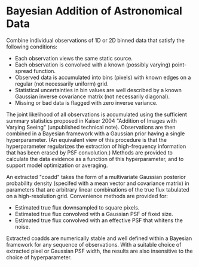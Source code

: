 # Bayesian Addition of Astronomical Data

Combine individual observations of 1D or 2D binned data that satisfy the following conditions:
 - Each observation views the same static source.
 - Each observation is convolved with a known (possibly varying) point-spread function.
 - Observed data is accumulated into bins (pixels) with known edges on a regular (not necessarily uniform) grid.
 - Statistical uncertainties in bin values are well described by a known Gaussian
   inverse covariance matrix (not necessarily diagonal).
 - Missing or bad data is flagged with zero inverse variance.

The joint likelihood of all observations is accumulated using the sufficient summary
statistics proposed in Kaiser 2004 "Addition of Images with Varying Seeing" (unpublished
technical note). Observations are then combined in a Bayesian framework with a Gaussian
prior having a single hyperparameter. (An equivalent view of this procedure is that the
hyperparameter regularizes the extraction of high-frequency information that has been
erased by PSF convolution.) Methods are provided to calculate the data evidence
as a function of this hyperparameter, and to support model optimization or averaging.

An extracted "coadd" takes the form of a multivariate Gaussian posterior probability
density (specifed with a mean vector and covariance matrix) in parameters that are
arbitrary linear combinations of the true flux tabulated on a high-resolution grid.
Convenience methods are provided for:
 - Estimated true flux downsampled to square pixels.
 - Estimated true flux convolved with a Gaussian PSF of fixed size.
 - Estimated true flux convolved with an effective PSF that whitens the noise.

Extracted coadds are numerically stable and well defined within a Bayesian framework
for any sequence of observations.  With a suitable choice of extracted pixel or
Gaussian PSF width, the results are also insensitive to the choice of hyperparameter.
